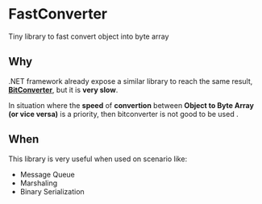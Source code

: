 # FastConverter
Tiny library to fast convert object into byte array

## Why
.NET framework already expose a similar library to reach the same result, [**BitConverter**](https://msdn.microsoft.com/en-us/library/system.bitconverter%28v=vs.110%29.aspx?f=255&MSPPError=-2147217396), but it is **very slow**.

In situation where the **speed** of **convertion** between **Object to Byte Array (or vice versa)** is a priority, then bitconverter is not good to be used .

## When
This library is very useful when used on scenario like:

* Message Queue 
* Marshaling 
* Binary Serialization
